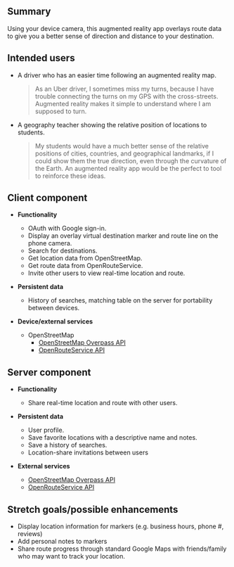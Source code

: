 ## Summary

Using your device camera, this augmented reality app overlays route data to give you a better sense of direction
and distance to your destination.

## Intended users


* A driver who has an easier time following an augmented reality map.

  > As an Uber driver, I sometimes miss my turns, because I have trouble connecting the turns on my GPS with the cross-streets. Augmented reality makes it simple to understand where I am supposed to turn.

* A geography teacher showing the relative position of locations to students. 

  > My students would have a much better sense of the relative positions of cities, countries, and geographical landmarks, if I could show them the true direction, even through the curvature of the Earth. An augmented reality app would be the perfect to tool to reinforce these ideas.  

## Client component

* **Functionality**
  
  * OAuth with Google sign-in.
  * Display an overlay virtual destination marker and route line on the phone camera.
  * Search for destinations.
  * Get location data from OpenStreetMap.
  * Get route data from OpenRouteService.
  * Invite other users to view real-time location and route.

* **Persistent data**

  * History of searches, matching table on the server for portability between devices.
    
* **Device/external services**

  * OpenStreetMap
    * [OpenStreetMap Overpass API](https://wiki.openstreetmap.org/wiki/Overpass_API)
    * [OpenRouteService API](https://openrouteservice.org/dev/#/api-docs)
  
    
## Server component

* **Functionality**
  
  * Share real-time location and route with other users.

* **Persistent data**
  
  * User profile.
  * Save favorite locations with a descriptive name and notes.
  * Save a history of searches.
  * Location-share invitations between users
    
* **External services**

  * [OpenStreetMap Overpass API](https://wiki.openstreetmap.org/wiki/Overpass_API)
  * [OpenRouteService API](https://openrouteservice.org/dev/#/api-docs)
    
## Stretch goals/possible enhancements 

* Display location information for markers (e.g. business hours, phone #, reviews)
* Add personal notes to markers
* Share route progress through standard Google Maps with friends/family who may want to track your location.

